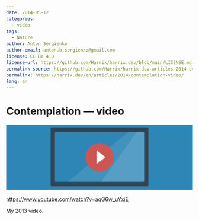 ```yaml
---
date: 2014-05-12
categories:
  - video
tags:
  - Nature
author: Anton Sergienko
author-email: anton.b.sergienko@gmail.com
license: CC BY 4.0
license-url: https://github.com/Harrix/harrix.dev/blob/main/LICENSE.md
permalink-source: https://github.com/Harrix/harrix.dev-articles-2014-en/blob/main/contemplation-video/contemplation-video.md
permalink: https://harrix.dev/en/articles/2014/contemplation-video/
lang: en
---
```


# Contemplation — video

![Featured image](featured-image.svg)

<https://www.youtube.com/watch?v=aqG6w_uYxiE>

My 2013 video.
